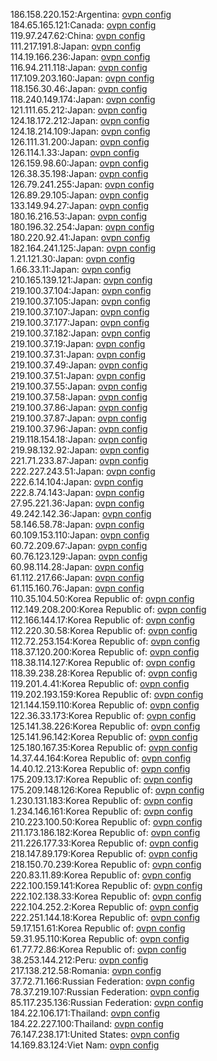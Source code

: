 186.158.220.152:Argentina: [ovpn config](vpn/186_158_220_152.ovpn)  
184.65.165.121:Canada: [ovpn config](vpn/184_65_165_121.ovpn)  
119.97.247.62:China: [ovpn config](vpn/119_97_247_62.ovpn)  
111.217.191.8:Japan: [ovpn config](vpn/111_217_191_8.ovpn)  
114.19.166.236:Japan: [ovpn config](vpn/114_19_166_236.ovpn)  
116.94.211.118:Japan: [ovpn config](vpn/116_94_211_118.ovpn)  
117.109.203.160:Japan: [ovpn config](vpn/117_109_203_160.ovpn)  
118.156.30.46:Japan: [ovpn config](vpn/118_156_30_46.ovpn)  
118.240.149.174:Japan: [ovpn config](vpn/118_240_149_174.ovpn)  
121.111.65.212:Japan: [ovpn config](vpn/121_111_65_212.ovpn)  
124.18.172.212:Japan: [ovpn config](vpn/124_18_172_212.ovpn)  
124.18.214.109:Japan: [ovpn config](vpn/124_18_214_109.ovpn)  
126.111.31.200:Japan: [ovpn config](vpn/126_111_31_200.ovpn)  
126.114.1.33:Japan: [ovpn config](vpn/126_114_1_33.ovpn)  
126.159.98.60:Japan: [ovpn config](vpn/126_159_98_60.ovpn)  
126.38.35.198:Japan: [ovpn config](vpn/126_38_35_198.ovpn)  
126.79.241.255:Japan: [ovpn config](vpn/126_79_241_255.ovpn)  
126.89.29.105:Japan: [ovpn config](vpn/126_89_29_105.ovpn)  
133.149.94.27:Japan: [ovpn config](vpn/133_149_94_27.ovpn)  
180.16.216.53:Japan: [ovpn config](vpn/180_16_216_53.ovpn)  
180.196.32.254:Japan: [ovpn config](vpn/180_196_32_254.ovpn)  
180.220.92.41:Japan: [ovpn config](vpn/180_220_92_41.ovpn)  
182.164.241.125:Japan: [ovpn config](vpn/182_164_241_125.ovpn)  
1.21.121.30:Japan: [ovpn config](vpn/1_21_121_30.ovpn)  
1.66.33.11:Japan: [ovpn config](vpn/1_66_33_11.ovpn)  
210.165.139.121:Japan: [ovpn config](vpn/210_165_139_121.ovpn)  
219.100.37.104:Japan: [ovpn config](vpn/219_100_37_104.ovpn)  
219.100.37.105:Japan: [ovpn config](vpn/219_100_37_105.ovpn)  
219.100.37.107:Japan: [ovpn config](vpn/219_100_37_107.ovpn)  
219.100.37.177:Japan: [ovpn config](vpn/219_100_37_177.ovpn)  
219.100.37.182:Japan: [ovpn config](vpn/219_100_37_182.ovpn)  
219.100.37.19:Japan: [ovpn config](vpn/219_100_37_19.ovpn)  
219.100.37.31:Japan: [ovpn config](vpn/219_100_37_31.ovpn)  
219.100.37.49:Japan: [ovpn config](vpn/219_100_37_49.ovpn)  
219.100.37.51:Japan: [ovpn config](vpn/219_100_37_51.ovpn)  
219.100.37.55:Japan: [ovpn config](vpn/219_100_37_55.ovpn)  
219.100.37.58:Japan: [ovpn config](vpn/219_100_37_58.ovpn)  
219.100.37.86:Japan: [ovpn config](vpn/219_100_37_86.ovpn)  
219.100.37.87:Japan: [ovpn config](vpn/219_100_37_87.ovpn)  
219.100.37.96:Japan: [ovpn config](vpn/219_100_37_96.ovpn)  
219.118.154.18:Japan: [ovpn config](vpn/219_118_154_18.ovpn)  
219.98.132.92:Japan: [ovpn config](vpn/219_98_132_92.ovpn)  
221.71.233.87:Japan: [ovpn config](vpn/221_71_233_87.ovpn)  
222.227.243.51:Japan: [ovpn config](vpn/222_227_243_51.ovpn)  
222.6.14.104:Japan: [ovpn config](vpn/222_6_14_104.ovpn)  
222.8.74.143:Japan: [ovpn config](vpn/222_8_74_143.ovpn)  
27.95.221.36:Japan: [ovpn config](vpn/27_95_221_36.ovpn)  
49.242.142.36:Japan: [ovpn config](vpn/49_242_142_36.ovpn)  
58.146.58.78:Japan: [ovpn config](vpn/58_146_58_78.ovpn)  
60.109.153.110:Japan: [ovpn config](vpn/60_109_153_110.ovpn)  
60.72.209.67:Japan: [ovpn config](vpn/60_72_209_67.ovpn)  
60.76.123.129:Japan: [ovpn config](vpn/60_76_123_129.ovpn)  
60.98.114.28:Japan: [ovpn config](vpn/60_98_114_28.ovpn)  
61.112.217.66:Japan: [ovpn config](vpn/61_112_217_66.ovpn)  
61.115.160.76:Japan: [ovpn config](vpn/61_115_160_76.ovpn)  
110.35.104.50:Korea Republic of: [ovpn config](vpn/110_35_104_50.ovpn)  
112.149.208.200:Korea Republic of: [ovpn config](vpn/112_149_208_200.ovpn)  
112.166.144.17:Korea Republic of: [ovpn config](vpn/112_166_144_17.ovpn)  
112.220.30.58:Korea Republic of: [ovpn config](vpn/112_220_30_58.ovpn)  
112.72.253.154:Korea Republic of: [ovpn config](vpn/112_72_253_154.ovpn)  
118.37.120.200:Korea Republic of: [ovpn config](vpn/118_37_120_200.ovpn)  
118.38.114.127:Korea Republic of: [ovpn config](vpn/118_38_114_127.ovpn)  
118.39.238.28:Korea Republic of: [ovpn config](vpn/118_39_238_28.ovpn)  
119.201.4.41:Korea Republic of: [ovpn config](vpn/119_201_4_41.ovpn)  
119.202.193.159:Korea Republic of: [ovpn config](vpn/119_202_193_159.ovpn)  
121.144.159.110:Korea Republic of: [ovpn config](vpn/121_144_159_110.ovpn)  
122.36.33.173:Korea Republic of: [ovpn config](vpn/122_36_33_173.ovpn)  
125.141.38.226:Korea Republic of: [ovpn config](vpn/125_141_38_226.ovpn)  
125.141.96.142:Korea Republic of: [ovpn config](vpn/125_141_96_142.ovpn)  
125.180.167.35:Korea Republic of: [ovpn config](vpn/125_180_167_35.ovpn)  
14.37.44.164:Korea Republic of: [ovpn config](vpn/14_37_44_164.ovpn)  
14.40.12.213:Korea Republic of: [ovpn config](vpn/14_40_12_213.ovpn)  
175.209.13.17:Korea Republic of: [ovpn config](vpn/175_209_13_17.ovpn)  
175.209.148.126:Korea Republic of: [ovpn config](vpn/175_209_148_126.ovpn)  
1.230.131.183:Korea Republic of: [ovpn config](vpn/1_230_131_183.ovpn)  
1.234.146.161:Korea Republic of: [ovpn config](vpn/1_234_146_161.ovpn)  
210.223.100.50:Korea Republic of: [ovpn config](vpn/210_223_100_50.ovpn)  
211.173.186.182:Korea Republic of: [ovpn config](vpn/211_173_186_182.ovpn)  
211.226.177.33:Korea Republic of: [ovpn config](vpn/211_226_177_33.ovpn)  
218.147.89.179:Korea Republic of: [ovpn config](vpn/218_147_89_179.ovpn)  
218.150.70.239:Korea Republic of: [ovpn config](vpn/218_150_70_239.ovpn)  
220.83.11.89:Korea Republic of: [ovpn config](vpn/220_83_11_89.ovpn)  
222.100.159.141:Korea Republic of: [ovpn config](vpn/222_100_159_141.ovpn)  
222.102.138.33:Korea Republic of: [ovpn config](vpn/222_102_138_33.ovpn)  
222.104.252.2:Korea Republic of: [ovpn config](vpn/222_104_252_2.ovpn)  
222.251.144.18:Korea Republic of: [ovpn config](vpn/222_251_144_18.ovpn)  
59.17.151.61:Korea Republic of: [ovpn config](vpn/59_17_151_61.ovpn)  
59.31.95.110:Korea Republic of: [ovpn config](vpn/59_31_95_110.ovpn)  
61.77.72.86:Korea Republic of: [ovpn config](vpn/61_77_72_86.ovpn)  
38.253.144.212:Peru: [ovpn config](vpn/38_253_144_212.ovpn)  
217.138.212.58:Romania: [ovpn config](vpn/217_138_212_58.ovpn)  
37.72.71.166:Russian Federation: [ovpn config](vpn/37_72_71_166.ovpn)  
78.37.219.107:Russian Federation: [ovpn config](vpn/78_37_219_107.ovpn)  
85.117.235.136:Russian Federation: [ovpn config](vpn/85_117_235_136.ovpn)  
184.22.106.171:Thailand: [ovpn config](vpn/184_22_106_171.ovpn)  
184.22.227.100:Thailand: [ovpn config](vpn/184_22_227_100.ovpn)  
76.147.238.171:United States: [ovpn config](vpn/76_147_238_171.ovpn)  
14.169.83.124:Viet Nam: [ovpn config](vpn/14_169_83_124.ovpn)  
